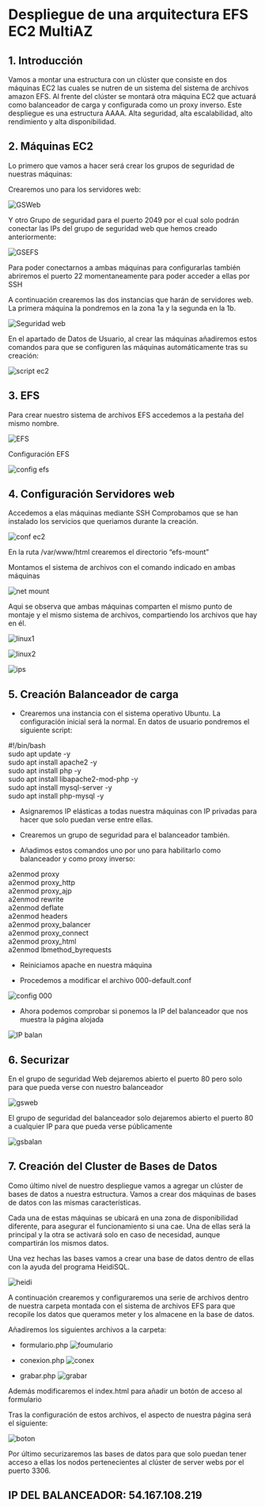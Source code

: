 # Despliegue de una arquitectura EFS EC2 MultiAZ


## 1. Introducción


Vamos a montar una estructura con un clúster que consiste en dos máquinas EC2 las cuales se nutren de un sistema del sistema de archivos amazon EFS. Al frente del clúster se montará otra máquina EC2 que actuará como balanceador de carga y configurada como un proxy inverso. Este despliegue es una estructura AAAA. Alta seguridad, alta escalabilidad, alto rendimiento y alta disponibilidad. 


## 2. Máquinas EC2 


Lo primero que vamos a hacer será crear los grupos de seguridad de nuestras máquinas:
  
Crearemos uno para los servidores web:  

![GSWeb](./1.%20sgweb.JPG)


Y otro Grupo de seguridad para el puerto 2049 por el cual solo podrán conectar las IPs del grupo de seguridad web que hemos creado anteriormente:  

![GSEFS](./2.%20sgefs.JPG)

Para poder conectarnos a ambas máquinas para configurarlas también abriremos el puerto 22 momentaneamente para poder acceder a ellas por SSH

A continuación crearemos las dos instancias que harán de servidores web. La primera máquina la pondremos en la zona 1a y la segunda en la 1b.

![Seguridad web](./3%20config%20red.JPG)


En el apartado de Datos de Usuario, al crear las máquinas añadiremos estos comandos para que se configuren las máquinas automáticamente tras su creación:

![script ec2](./4%20user%20data.JPG)




## 3. EFS



Para crear nuestro sistema de archivos EFS accedemos a la pestaña del mismo nombre.

 ![EFS](./5%20efs%20crea.JPG)



Configuración EFS

![config efs](./6%20zonas%20disp%20montaje.JPG)


## 4. Configuración Servidores web


Accedemos a elas máquinas mediante SSH
Comprobamos que se han instalado los servicios que queriamos durante la creación.

![conf ec2](./7%20comprobacion%20consola.JPG)



En la ruta /var/www/html crearemos el directorio “efs-mount” 

Montamos el sistema de archivos con el comando indicado en ambas máquinas

![net mount](./8%20crear%20carpeta%20y%20descargar%20netflix.JPG)



Aqui se observa que ambas máquinas comparten el mismo punto de montaje  y el mismo sistema de archivos, compartiendo los archivos que hay en él.


![linux1](./9.1.JPG)

![linux2](./9.2.JPG)

![ips](./10%20ip%20compartida.JPG)






## 5. Creación Balanceador de carga



- Crearemos una instancia con el sistema operativo Ubuntu. La configuración inicial será la normal. En datos de usuario pondremos el siguiente script:

#!/bin/bash  
sudo apt update -y   
sudo apt install apache2 -y  
sudo apt install php -y  
sudo apt install libapache2-mod-php -y  
sudo apt install mysql-server -y  
sudo apt install php-mysql -y  

- Asignaremos IP elásticas a todas nuestra máquinas con IP privadas para hacer que solo puedan verse entre ellas.

- Crearemos un grupo de seguridad para el balanceador también.

- Añadimos estos comandos uno por uno para habilitarlo como balanceador y como proxy inverso:
  
a2enmod proxy  
a2enmod proxy_http  
a2enmod proxy_ajp  
a2enmod rewrite  
a2enmod deflate  
a2enmod headers  
a2enmod proxy_balancer  
a2enmod proxy_connect  
a2enmod proxy_html  
a2enmod lbmethod_byrequests  

- Reiniciamos apache en nuestra máquina



- Procedemos a modificar el archivo 000-default.conf

![config 000](./12%20conf%20000%20balanceador.JPG)



- Ahora podemos comprobar si ponemos la IP del balanceador que nos muestra la página alojada

![IP balan](./15%20netfliz%20desde%20ip%20publica%20de%20balanceador.JPG)


## 6. Securizar


 En el grupo de seguridad Web dejaremos abierto el puerto 80 pero solo para que pueda verse con nuestro balanceador

 ![gsweb](./13%20reglas%20de%20entrada%20gp%20cluster.JPG)



El grupo de seguridad del balanceador solo dejaremos abierto el puerto 80 a cualquier IP para que pueda verse públicamente

![gsbalan](./16%20balanceador%20securizado.JPG)





 ## 7. Creación del Cluster de Bases de Datos

Como último nivel de nuestro despliegue vamos a agregar un clúster de bases de datos a nuestra estructura. Vamos a crear dos máquinas de bases de datos con las mismas características.  
 
Cada una de estas máquinas se ubicará en una zona de disponibilidad diferente, para asegurar el funcionamiento si una cae. Una de ellas será la principal y la otra se activará solo en caso de necesidad, aunque compartirán los mismos datos.

Una vez hechas las bases vamos a crear una base de datos dentro de ellas con la ayuda del programa HeidiSQL.  

![heidi](./21%20heidi.JPG)

A continuación crearemos y configuraremos una serie de archivos dentro de nuestra carpeta montada con el sistema de archivos EFS para que recopile los datos que queramos meter y los almacene en la base de datos.

Añadiremos los siguientes archivos a la carpeta:
 
- formulario.php 
![foumulario](./18%20fomrulario.JPG)

- conexion.php
![conex](./19%20conexion.JPG)

- grabar.php
![grabar](./20%20grabar.JPG)

Además modificaremos el index.html para añadir un botón de acceso al formulario

Tras la configuración de estos archivos, el aspecto de nuestra página será el siguiente:

![boton](./23%20boton%20recaudacion.JPG)

Por último securizaremos las bases de datos para que solo puedan tener acceso a ellas los nodos pertenecientes al clúster de server webs por el puerto 3306.

 ## IP DEL BALANCEADOR: 54.167.108.219
